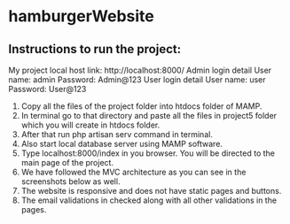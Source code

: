 # hamburgerWebsite

## Instructions to run the project:
My project local host link: http://localhost:8000/
Admin login detail
User name: admin Password: Admin@123
User login detail
User name: user Password: User@123
1. Copy all the files of the project folder into htdocs folder of MAMP.
2. In terminal go to that directory and paste all the files in project5 folder which you will create in htdocs folder.
3. After that run php artisan serv command in terminal.
4. Also start local database server using MAMP software.
5. Type localhost:8000/index in you browser. You will be directed to the main page of the project.
6. We have followed the MVC architecture as you can see in the screenshots below as well.
7. The website is responsive and does not have static pages and buttons.
8. The email validations in checked along with all other validations in the pages.
